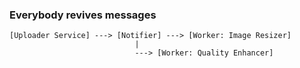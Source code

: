 ### Everybody revives messages
```
[Uploader Service] ---> [Notifier] ---> [Worker: Image Resizer]    
                            |
                            ---> [Worker: Quality Enhancer]
 ```